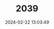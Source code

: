 ---
title: "2039"
category: "Archachatina bicarinata"
draft: false
date: 2024-02-22 13:03:49
languages:
  Portuguese: ["Búzio-d'Obô", "Búzio-preto"]
  English: ["Obô Giant Snail"]
---